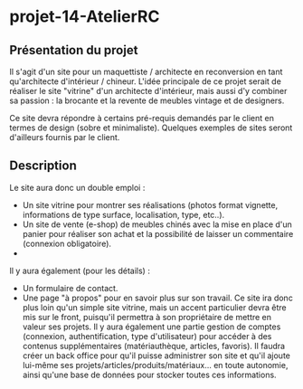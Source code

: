 # projet-14-AtelierRC

## Présentation du projet

Il s'agit d'un site pour un maquettiste / architecte en reconversion en tant qu'architecte d'intérieur / chineur.
L'idée principale de ce projet serait de réaliser le site "vitrine" d'un architecte d'intérieur, mais aussi d'y combiner sa passion : la brocante et la revente de meubles vintage et de designers.

Ce site devra répondre à certains pré-requis demandés par le client en termes de design (sobre et minimaliste). Quelques exemples de sites seront d'ailleurs fournis par le client.

## Description 

Le site aura donc un double emploi :
- Un site vitrine pour montrer ses réalisations (photos format vignette, informations de type surface, localisation, type, etc..).
- Un site de vente (e-shop) de meubles chinés avec la mise en place d'un panier pour réaliser son achat et la possibilité de laisser un commentaire (connexion obligatoire).
- 
Il y aura également (pour les détails) :
- Un formulaire de contact.
- Une page "à propos" pour en savoir plus sur son travail.
Ce site ira donc plus loin qu'un simple site vitrine, mais un accent particulier devra être mis sur le front, puisqu'il permettra à son propriétaire de mettre en valeur ses projets.
Il y aura également une partie gestion de comptes (connexion, authentification, type d'utilisateur) pour accéder à des contenus supplémentaires (matériauthèque, articles, favoris).
Il faudra créer un back office pour qu'il puisse administrer son site et qu'il ajoute lui-même ses projets/articles/produits/matériaux... en toute autonomie, ainsi qu'une base de données pour stocker toutes ces informations.

